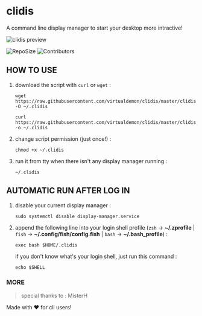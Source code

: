 # clidis
A command line display manager to start your desktop more intractive!

![clidis preview](https://raw.githubusercontent.com/virtualdemon/clidis/master/screenshot/screenshot_v-2.0.png)

![RepoSize](https://img.shields.io/github/repo-size/virtualdemon/clidis.svg?style=flat-square) ![Contributors](https://img.shields.io/github/contributors/virtualdemon/clidis.svg?style=flat-square)
    
## HOW TO USE

1. download the script with `curl` or `wget` : 
	
    `wget https://raw.githubusercontent.com/virtualdemon/clidis/master/clidis -O ~/.clidis`

	`curl https://raw.githubusercontent.com/virtualdemon/clidis/master/clidis -o ~/.clidis`
	        
2. change script permission (just once!) : 

	`chmod +x ~/.clidis`

3. run it from tty when there isn't any display manager running : 

	`~/.clidis`

## AUTOMATIC RUN AFTER LOG IN

1. disable your current display manager : 

    `sudo systemctl disable display-manager.service`

2. append the following line into your login shell profile (`zsh` -> **~/.zprofile** | `fish` -> **~/.config/fish/config.fish** | `bash` -> **~/.bash_profile**) : 
    
    `exec bash $HOME/.clidis`
    
    if you don't know what's your login shell, just run this command : 
    
    `echo $SHELL`
    
### MORE

>  special thanks to : 
    MisterH
    
Made with :heart: for cli users!
